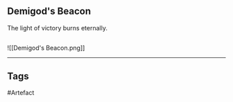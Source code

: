 ## Demigod's Beacon
The light of victory burns eternally.
## 
![[Demigod's Beacon.png]]

---
## Tags
#Artefact